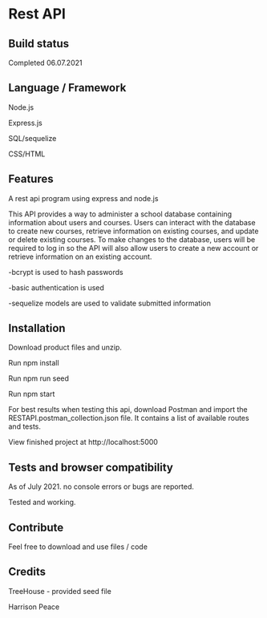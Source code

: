 # Rest API

## Build status

Completed 06.07.2021

## Language / Framework

Node.js

Express.js

SQL/sequelize

CSS/HTML

## Features
A rest api program using express and node.js

This API provides a way to administer a school database containing information about users and courses. Users can interact with the database to create new courses, retrieve information on existing courses, and update or delete existing courses. To make changes to the database, users will be required to log in so the API will also allow users to create a new account or retrieve information on an existing account.

-bcrypt is used to hash passwords

-basic authentication is used

-sequelize models are used to validate submitted information

## Installation

Download product files and unzip.

Run npm install

Run npm run seed

Run npm start

For best results when testing this api, download Postman and import the RESTAPI.postman_collection.json file.
It contains a list of available routes and tests.

View finished project at http://localhost:5000

## Tests and browser compatibility

As of July 2021. no console errors or bugs are reported.

Tested and working.

## Contribute
Feel free to download and use files / code 

## Credits
TreeHouse - provided seed file

Harrison Peace